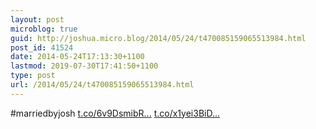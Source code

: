 ```yaml
---
layout: post
microblog: true
guid: http://joshua.micro.blog/2014/05/24/t470085159065513984.html
post_id: 41524
date: 2014-05-24T17:13:30+1100
lastmod: 2019-07-30T17:41:50+1100
type: post
url: /2014/05/24/t470085159065513984.html
---
```

#marriedbyjosh [t.co/6v9DsmibR...](http://t.co/6v9DsmibRT) [t.co/x1yei3BiD...](http://t.co/x1yei3BiDp)
